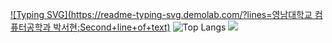 [![Typing SVG](https://readme-typing-svg.demolab.com/?lines=영남대학교 컴퓨터공학과 박서현;Second+line+of+text)](https://git.io/typing-svg)
![Top Langs](https://github-readme-stats.vercel.app/api/top-langs/?username=anuraghazra&layout=compact)
![](https://komarev.com/ghpvc/?username=ParkTjgus&color=ff69b4)
<!--
**ParkTjgus/ParkTjgus** is a ✨ _special_ ✨ repository because its `README.md` (this file) appears on your GitHub profile.
https://github.com/yoshi389111/github-profile-3d-contrib
https://github.com/rzashakeri/beautify-github-profile?tab=readme-ov-file#-badges-
